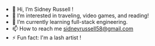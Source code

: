 - 👋 Hi, I’m Sidney Russell !
- 👀 I’m interested in traveling, video games, and reading!
- 🌱 I’m currently learning full-stack engineering.
- 📫 How to reach me sidneyrussell58@gmail.com
- ⚡ Fun fact: I'm a lash artist !

<!---
sidneyrussell0/sidneyrussell0 is a ✨ special ✨ repository because its `README.md` (this file) appears on your GitHub profile.
You can click the Preview link to take a look at your changes.
--->
